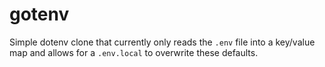 # gotenv

Simple dotenv clone that currently only reads the `.env` file into a key/value map and allows for a `.env.local` to overwrite these defaults.
